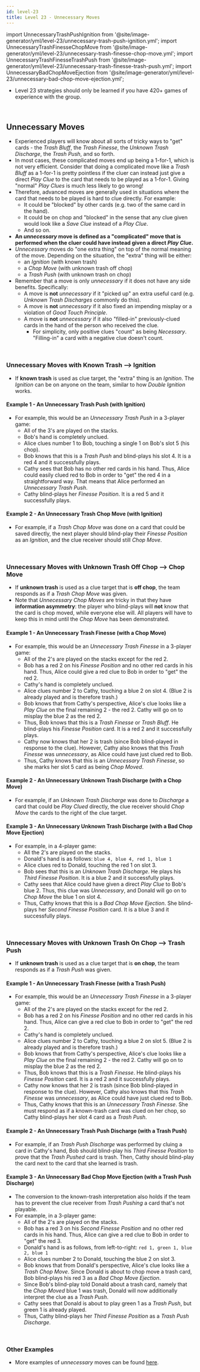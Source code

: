 ```yaml
---
id: level-23
title: Level 23 - Unnecessary Moves
---
```


import UnnecessaryTrashPushIgnition from '@site/image-generator/yml/level-23/unnecessary-trash-push-ignition.yml';
import UnnecessaryTrashFinesseChopMove from '@site/image-generator/yml/level-23/unnecessary-trash-finesse-chop-move.yml';
import UnnecessaryTrashFinesseTrashPush from '@site/image-generator/yml/level-23/unnecessary-trash-finesse-trash-push.yml';
import UnnecessaryBadChopMoveEjection from '@site/image-generator/yml/level-23/unnecessary-bad-chop-move-ejection.yml';

- Level 23 strategies should only be learned if you have 420+ games of experience with the group.

<br />

## Unnecessary Moves

- Experienced players will know about all sorts of tricky ways to "get" cards - the *Trash Bluff*, the *Trash Finesse*, the *Unknown Trash Discharge*, the *Trash Push*, and so forth.
- In most cases, these complicated moves end up being a 1-for-1, which is not very efficient. Consider that doing a complicated move like a *Trash Bluff* as a 1-for-1 is pretty pointless if the cluer can instead just give a direct *Play Clue* to the card that needs to be played as a 1-for-1. Giving "normal" *Play Clues* is much less likely to go wrong!
- Therefore, advanced moves are generally used in situations where the card that needs to be played is hard to clue directly. For example:
  - It could be "blocked" by other cards (e.g. two of the same card in the hand).
  - It could be on chop and "blocked" in the sense that any clue given would look like a *Save Clue* instead of a *Play Clue*.
  - And so on.
- **An *unnecessary* move is defined as a "complicated" move that is performed when the cluer could have instead given a direct *Play Clue*.**
- *Unnecessary* moves do "one extra thing" on top of the normal meaning of the move. Depending on the situation, the "extra" thing will be either:
  - an *Ignition* (with known trash)
  - a *Chop Move* (with unknown trash off chop)
  - a *Trash Push* (with unknown trash on chop)
- Remember that a move is only *unnecessary* if it does not have any side benefits. Specifically:
  - A move is **not** *unnecessary* if it "picked up" an extra useful card (e.g. *Unknown Trash Discharges* commonly do this).
  - A move is **not** *unnecessary* if it also fixed an impending misplay or a violation of *Good Touch Principle*.
  - A move is **not** *unnecessary* if it also "filled-in" previously-clued cards in the hand of the person who received the clue.
    - For simplicity, only positive clues "count" as being *Necessary*. "Filling-in" a card with a negative clue doesn't count.

<br />

### Unnecessary Moves with Known Trash --> Ignition

- If **known trash** is used as clue target, the "extra" thing is an *Ignition*. The *Ignition* can be on anyone on the team, similar to how *Double Ignition* works.

#### Example 1 - An Unnecessary Trash Push (with Ignition)

- For example, this would be an *Unnecessary Trash Push* in a 3-player game:
  - All of the 3's are played on the stacks.
  - Bob's hand is completely unclued.
  - Alice clues number 1 to Bob, touching a single 1 on Bob's slot 5 (his chop).
  - Bob knows that this is a *Trash Push* and blind-plays his slot 4. It is a red 4 and it successfully plays.
  - Cathy sees that Bob has no other red cards in his hand. Thus, Alice could easily clued red to Bob in order to "get" the red 4 in a straightforward way. That means that Alice performed an *Unnecessary Trash Push*.
  - Cathy blind-plays her *Finesse Position*. It is a red 5 and it successfully plays.

<UnnecessaryTrashPushIgnition />

#### Example 2 - An Unnecessary Trash Chop Move (with Ignition)

- For example, if a *Trash Chop Move* was done on a card that could be saved directly, the next player should blind-play their *Finesse Position* as an *Ignition*, and the clue receiver should still *Chop Move*.

<br />

### Unnecessary Moves with Unknown Trash Off Chop --> Chop Move

- If **unknown trash** is used as a clue target that is **off chop**, the team responds as if a *Trash Chop Move* was given.
- Note that *Unnecessary Chop Moves* are tricky in that they have **information asymmetry**: the player who blind-plays will **not** know that the card is chop moved, while everyone else will. All players will have to keep this in mind until the *Chop Move* has been demonstrated.

#### Example 1 - An Unnecessary Trash Finesse (with a Chop Move)

- For example, this would be an *Unnecessary Trash Finesse* in a 3-player game:
  - All of the 2's are played on the stacks except for the red 2.
  - Bob has a red 2 on his *Finesse Position* and no other red cards in his hand. Thus, Alice could give a red clue to Bob in order to "get" the red 2.
  - Cathy's hand is completely unclued.
  - Alice clues number 2 to Cathy, touching a blue 2 on slot 4. (Blue 2 is already played and is therefore trash.)
  - Bob knows that from Cathy's perspective, Alice's clue looks like a *Play Clue* on the final remaining 2 - the red 2. Cathy will go on to misplay the blue 2 as the red 2.
  - Thus, Bob knows that this is a *Trash Finesse* or *Trash Bluff*. He blind-plays his *Finesse Position* card. It is a red 2 and it successfully plays.
  - Cathy now knows that her 2 is trash (since Bob blind-played in response to the clue). However, Cathy also knows that this *Trash Finesse* was *unnecessary*, as Alice could have just clued red to Bob.
  - Thus, Cathy knows that this is an *Unnecessary Trash Finesse*, so she marks her slot 5 card as being *Chop Moved*.

<UnnecessaryTrashFinesseChopMove />

#### Example 2 - An Unnecessary Unknown Trash Discharge (with a Chop Move)

- For example, if an *Unknown Trash Discharge* was done to *Discharge* a card that could be *Play Clued* directly, the clue receiver should *Chop Move* the cards to the right of the clue target.

#### Example 3 - An Unnecessary Unknown Trash Discharge (with a Bad Chop Move Ejection)

- For example, in a 4-player game:
  - All the 2's are played on the stacks.
  - Donald's hand is as follows: `blue 4, blue 4, red 1, blue 1`
  - Alice clues red to Donald, touching the red 1 on slot 3.
  - Bob sees that this is an *Unknown Trash Discharge*. He plays his *Third Finesse Position*. It is a blue 2 and it successfully plays.
  - Cathy sees that Alice could have given a direct *Play Clue* to Bob's blue 2. Thus, this clue was *Unnecessary*, and Donald will go on to *Chop Move* the blue 1 on slot 4.
  - Thus, Cathy knows that this is a *Bad Chop Move Ejection*. She blind-plays her *Second Finesse Position* card. It is a blue 3 and it successfully plays.

<br />

### Unnecessary Moves with Unknown Trash On Chop --> Trash Push

- If **unknown trash** is used as a clue target that is **on chop**, the team responds as if a *Trash Push* was given.

#### Example 1 - An Unnecessary Trash Finesse (with a Trash Push)

- For example, this would be an *Unnecessary Trash Finesse* in a 3-player game:
  - All of the 2's are played on the stacks except for the red 2.
  - Bob has a red 2 on his *Finesse Position* and no other red cards in his hand. Thus, Alice can give a red clue to Bob in order to "get" the red 2.
  - Cathy's hand is completely unclued.
  - Alice clues number 2 to Cathy, touching a blue 2 on slot 5. (Blue 2 is already played and is therefore trash.)
  - Bob knows that from Cathy's perspective, Alice's clue looks like a *Play Clue* on the final remaining 2 - the red 2. Cathy will go on to misplay the blue 2 as the red 2.
  - Thus, Bob knows that this is a *Trash Finesse*. He blind-plays his *Finesse Position* card. It is a red 2 and it successfully plays.
  - Cathy now knows that her 2 is trash (since Bob blind-played in response to the clue). However, Cathy also knows that this *Trash Finesse* was *unnecessary*, as Alice could have just clued red to Bob.
  - Thus, Cathy knows that this is an *Unnecessary Trash Finesse*. She must respond as if a known-trash card was clued on her chop, so Cathy blind-plays her slot 4 card as a *Trash Push*.

<UnnecessaryTrashFinesseTrashPush />

#### Example 2 - An Unnecessary Trash Push Discharge (with a Trash Push)

- For example, if an *Trash Push Discharge* was performed by cluing a card in Cathy's hand, Bob should blind-play his *Third Finesse Position* to prove that the *Trash Pushed* card is trash. Then, Cathy should blind-play the card next to the card that she learned is trash.

#### Example 3 - An Unnecessary Bad Chop Move Ejection (with a Trash Push Discharge)

- The conversion to the known-trash interpretation also holds if the team has to prevent the clue receiver from *Trash Pushing* a card that's not playable.
- For example, in a 3-player game:
  - All of the 2's are played on the stacks.
  - Bob has a red 3 on his *Second Finesse Position* and no other red cards in his hand. Thus, Alice can give a red clue to Bob in order to "get" the red 3.
  - Donald's hand is as follows, from left-to-right: `red 1, green 1, blue 2, blue 1`
  - Alice clues number 2 to Donald, touching the blue 2 on slot 3.
  - Bob knows that from Donald's perspective, Alice's clue looks like a *Trash Chop Move*. Since Donald is about to chop move a trash card, Bob blind-plays his red 3 as a *Bad Chop Move Ejection*.
  - Since Bob's blind-play told Donald about a trash card, namely that the *Chop Moved* blue 1 was trash, Donald will now additionally interpret the clue as a *Trash Push*.
  - Cathy sees that Donald is about to play green 1 as a *Trash Push*, but green 1 is already played.
  - Thus, Cathy blind-plays her *Third Finesse Position* as a *Trash Push Discharge*.

<UnnecessaryBadChopMoveEjection />

<br />

### Other Examples

- More examples of *unnecessary* moves can be found [here](examples/unnecessary.md).
